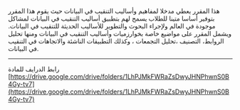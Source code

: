 هذا المقرر يعطي مدخلا لمفاهيم وأساليب التنقيب في البيانات حيث يقوم هذا المقرر بتوفير أساسا متينا للطلاب يسمح لهم بتطبيق
أساليب التنقيب في البيانات لمشاكل موجودة في العالم ولإجراء البحوث والتطوير للأساليب الحديثة للتنقيب في البيانات. ويشمل
المقرر على مواضيع خاصة بخوارزميات وأساليب التنقيب في البيانات ومنها تحليل الروابط، التصنيف ،تحليل التجمعات ، وكذلك
التطبيقات الناشئة والاتجاهات في التنقيب في البيانات.

---
رابط الدرايف للمادة
[https://drive.google.com/drive/folders/1LhPJMkFWRaZsDwyJHNPhwnS0B4Gy-tv7](https://drive.google.com/drive/folders/1LhPJMkFWRaZsDwyJHNPhwnS0B4Gy-tv7)
